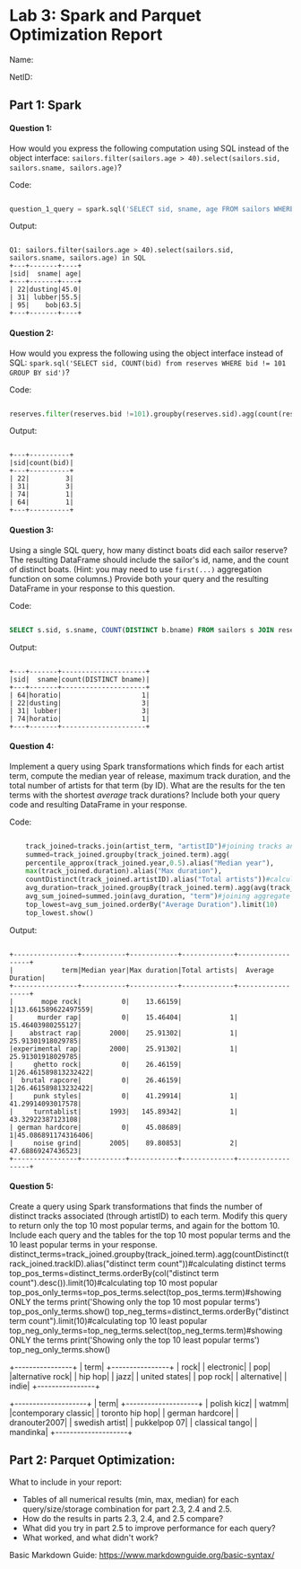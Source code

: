 # Lab 3: Spark and Parquet Optimization Report

Name:
 
NetID: 

## Part 1: Spark

#### Question 1: 
How would you express the following computation using SQL instead of the object interface: `sailors.filter(sailors.age > 40).select(sailors.sid, sailors.sname, sailors.age)`?

Code:
```SQL

question_1_query = spark.sql('SELECT sid, sname, age FROM sailors WHERE age>40')

```


Output:
```

Q1: sailors.filter(sailors.age > 40).select(sailors.sid, sailors.sname, sailors.age) in SQL
+---+-------+----+
|sid|  sname| age|
+---+-------+----+
| 22|dusting|45.0|
| 31| lubber|55.5|
| 95|    bob|63.5|
+---+-------+----+

```


#### Question 2: 
How would you express the following using the object interface instead of SQL: `spark.sql('SELECT sid, COUNT(bid) from reserves WHERE bid != 101 GROUP BY sid')`?

Code:
```python

reserves.filter(reserves.bid !=101).groupby(reserves.sid).agg(count(reserves.bid))

```


Output:
```

+---+----------+
|sid|count(bid)|
+---+----------+
| 22|         3|
| 31|         3|
| 74|         1|
| 64|         1|
+---+----------+

```

#### Question 3: 
Using a single SQL query, how many distinct boats did each sailor reserve? 
The resulting DataFrame should include the sailor's id, name, and the count of distinct boats. 
(Hint: you may need to use `first(...)` aggregation function on some columns.) 
Provide both your query and the resulting DataFrame in your response to this question.

Code:
```SQL

SELECT s.sid, s.sname, COUNT(DISTINCT b.bname) FROM sailors s JOIN reserves r ON s.sid = r.sid JOIN boats b ON r.bid = b.bid GROUP BY s.sid, s.sname

```


Output:
```

+---+-------+---------------------+
|sid|  sname|count(DISTINCT bname)|
+---+-------+---------------------+
| 64|horatio|                    1|
| 22|dusting|                    3|
| 31| lubber|                    3|
| 74|horatio|                    1|
+---+-------+---------------------+

```

#### Question 4: 
Implement a query using Spark transformations which finds for each artist term, compute the median year of release, maximum track duration, and the total number of artists for that term (by ID).
  What are the results for the ten terms with the shortest *average* track durations?
  Include both your query code and resulting DataFrame in your response.


Code:
```python

    track_joined=tracks.join(artist_term, "artistID")#joining tracks and artist_term on artistID
    summed=track_joined.groupby(track_joined.term).agg(
    percentile_approx(track_joined.year,0.5).alias("Median year"),
    max(track_joined.duration).alias("Max duration"),
    countDistinct(track_joined.artistID).alias("Total artists"))#calculating median year, max duration, and total number of artists
    avg_duration=track_joined.groupBy(track_joined.term).agg(avg(track_joined.duration).alias("Average Duration"))#calculating avg duration
    avg_sum_joined=summed.join(avg_duration, "term")#joining aggregate calculation and avg duration calculation to print
    top_lowest=avg_sum_joined.orderBy("Average Duration").limit(10)
    top_lowest.show()

```


Output:
```

+----------------+-----------+------------+-------------+------------------+
|            term|Median year|Max duration|Total artists|  Average Duration|
+----------------+-----------+------------+-------------+------------------+
|       mope rock|          0|    13.66159|            1|13.661589622497559|
|      murder rap|          0|    15.46404|            1| 15.46403980255127|
|    abstract rap|       2000|    25.91302|            1| 25.91301918029785|
|experimental rap|       2000|    25.91302|            1| 25.91301918029785|
|     ghetto rock|          0|    26.46159|            1|26.461589813232422|
|  brutal rapcore|          0|    26.46159|            1|26.461589813232422|
|     punk styles|          0|    41.29914|            1| 41.29914093017578|
|     turntablist|       1993|   145.89342|            1| 43.32922387123108|
| german hardcore|          0|    45.08689|            1|45.086891174316406|
|     noise grind|       2005|    89.80853|            2| 47.68869247436523|
+----------------+-----------+------------+-------------+------------------+

```
#### Question 5: 
Create a query using Spark transformations that finds the number of distinct tracks associated (through artistID) to each term.
  Modify this query to return only the top 10 most popular terms, and again for the bottom 10.
  Include each query and the tables for the top 10 most popular terms and the 10 least popular terms in your response.
  distinct_terms=track_joined.groupby(track_joined.term).agg(countDistinct(track_joined.trackID).alias("distinct term count"))#calculating distinct terms
    top_pos_terms=distinct_terms.orderBy(col("distinct term count").desc()).limit(10)#calculating top 10 most popular
    top_pos_only_terms=top_pos_terms.select(top_pos_terms.term)#showing ONLY the terms
    print('Showing only the top 10 most popular terms')
    top_pos_only_terms.show()
    top_neg_terms=distinct_terms.orderBy("distinct term count").limit(10)#calculating top 10 least popular
    top_neg_only_terms=top_neg_terms.select(top_neg_terms.term)#showing ONLY the terms
    print('Showing only the top 10 least popular terms')
    top_neg_only_terms.show()

+----------------+
|            term|
+----------------+
|            rock|
|      electronic|
|             pop|
|alternative rock|
|         hip hop|
|            jazz|
|   united states|
|        pop rock|
|     alternative|
|           indie|
+----------------+

+--------------------+
|                term|
+--------------------+
|         polish kicz|
|               watmm|
|contemporary classic|
|     toronto hip hop|
|     german hardcore|
|       dranouter2007|
|      swedish artist|
|        pukkelpop 07|
|     classical tango|
|            mandinka|
+--------------------+ 


## Part 2: Parquet Optimization:

What to include in your report:
  - Tables of all numerical results (min, max, median) for each query/size/storage combination for part 2.3, 2.4 and 2.5.
  - How do the results in parts 2.3, 2.4, and 2.5 compare?
  - What did you try in part 2.5 to improve performance for each query?
  - What worked, and what didn't work?

Basic Markdown Guide: https://www.markdownguide.org/basic-syntax/
